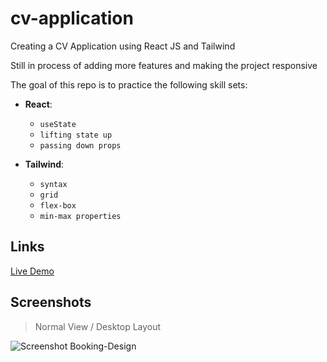 # cv-application
Creating a CV Application using React JS and Tailwind 

Still in process of adding more features and making the project responsive

The goal of this repo is to practice the following skill sets:

 
   - **React**:
        - `useState`
        - `lifting state up`
        - `passing down props`
        
   - **Tailwind**: 
        - `syntax`
        - `grid`
        - `flex-box`
        - `min-max properties`

## Links

[Live Demo](https://cv-application-fawn-ten.vercel.app)


## Screenshots

> Normal View / Desktop Layout

![Screenshot Booking-Design](img\Desktop.png)
